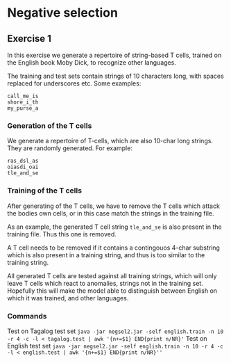 # Negative selection

## Exercise 1

In this exercise we generate a repertoire of string-based T cells, trained on
the English book Moby Dick, to recognize other languages.

The training and test sets contain strings of 10 characters long, with spaces replaced for
underscores etc.
Some examples:

```
call_me_is
shore_i_th
my_purse_a
```

### Generation of the T cells
We generate a repertoire of T-cells, which are also 10-char long strings.
They are randomly generated.
For example:

```
ras_dsl_as
oiasdi_oai
tle_and_se
```


### Training of the T cells

After generating of the T cells, we have to remove the T cells which attack the
bodies own cells, or in this case match the strings in the training file.

As an example, the generated T cell string `tle_and_se` is also present in the
training file. Thus this one is removed.

A T cell needs to be removed if it contains a contingouos 4-char substring
which is also present in a training string, and thus is too similar to the training string.

All generated T cells are tested against all training strings, which will only leave
T cells which react to anomalies, strings not in the training set.
Hopefully this will make the model able to distinguish between English on which it was trained, and other languages.  



### Commands
Test on Tagalog test set `java -jar negsel2.jar -self english.train -n 10 -r 4 -c -l < tagalog.test | awk '{n+=$1}
END{print n/NR}'`
Test on English test set `java -jar negsel2.jar -self english.train -n 10 -r 4 -c -l < english.test | awk '{n+=$1}
END{print n/NR}'' `
